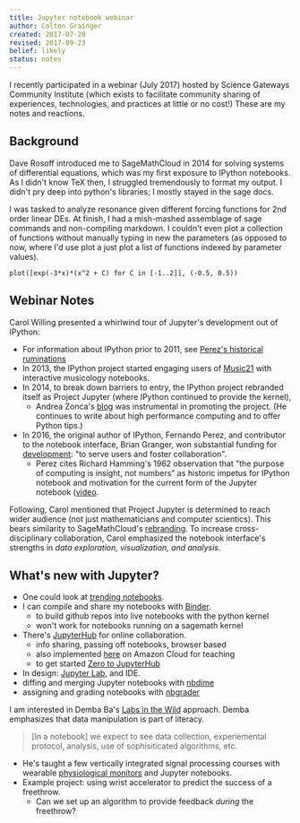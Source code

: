```yaml
---
title: Jupyter notebook webinar
author: Colton Grainger
created: 2017-07-20
revised: 2017-09-23
belief: likely
status: notes
---
```


I recently participated in a webinar (July 2017) hosted by Science Gateways Community Institute (which exists to facilitate community sharing of experiences, technologies, and practices at little or no cost!) These are my notes and reactions.

## Background

Dave Rosoff introduced me to SageMathCloud in 2014 for solving systems of differential equations, which was my first exposure to IPython notebooks. As I didn't know TeX then, I struggled tremendously to format my output. I didn't pry deep into python's libraries; I mostly stayed in the sage docs. 

I was tasked to analyze resonance given different forcing functions for 2nd order linear DEs. At finish, I had a mish-mashed assemblage of sage commands and non-compiling markdown. I couldn't even plot a collection of functions without manually typing in new the parameters (as opposed to now, where I'd use plot a just plot a list of functions indexed by parameter values).

`plot([exp(-3*x)*(x^2 + C) for C in [-1..2]], (-0.5, 0.5))`

## Webinar Notes

Carol Willing presented a whirlwind tour of Jupyter's development out of IPython:
- For information about IPython prior to 2011, see [Perez's historical ruminations](http://blog.fperez.org/2012/01/ipython-notebook-historical.html)
- In 2013, the IPython project started engaging users of [Music21](http://web.mit.edu/music21/doc/about/what.html) with interactive musicology notebooks. 
- In 2014, to break down barriers to entry, the IPython project rebranded itself as Project Jupyter (where IPython continued to provide the kernel), 
	- Andrea Zonca's [blog](zonca.github.io) was instrumental in promoting the project. (He continues to write about high performance computing and to offer Python tips.) 
- In 2016, the original author of IPython, Fernando Perez, and contributor to the notebook interface, Brian Granger, won substantial funding for [development](http://vcresearch.berkeley.edu/news/project-jupyter-gets-6m-expand-collaborative-data-science-software): "to serve users and foster collaboration". 
	- Perez cites Richard Hamming's 1962 observation that "the purpose of computing is insight, not numbers" as historic impetus for IPython notebook and motivation for the current form of the Jupyter notebook ([video](https://youtu.be/4pnj-eNEaqk).

Following, Carol mentioned that Project Jupyter is determined to reach wider audience (not just mathematicians and computer scientics). This bears similarity to SageMathCloud's [rebranding](https://cocalc.com/). To increase cross-disciplinary collaboration, Carol emphasized the notebook interface's strengths in *data exploration, visualization, and analysis*. 

## What's new with Jupyter?

- One could look at [trending notebooks](github.com/trending/juptyer-notebook).
- I can compile and share my notebooks with [Binder](https://beta.mybinder.org/).
	- to build github repos into live notebooks with the python kernel
	- won't work for notebooks running on a sagemath kernel
- There's [JupyterHub](https://jupyterhub.readthedocs.io/en/latest/) for online collaboration.
	- info sharing, passing off notebooks, browser based
	- also implemented [here](https://github.com/harvard/cloudJHub) on Amazon Cloud for teaching
	- to get started [Zero to JupyterHub](http://zero-to-jupyterhub.readthedocs.io/en/latest/)
- In design: [Jupyter Lab](https://github.com/jupyterlab/jupyterlab), and IDE.
- diffing and merging Jupyter notebooks with [nbdime](https://github.com/jupyter/nbdime)
- assigning and grading notebooks with [nbgrader](https://github.com/jupyter/nbgrader)

I am interested in Demba Ba's [Labs in the Wild](https://www.youtube.com/watch?v=h7WThtzuq_8) approach.  Demba emphasizes that data manipulation is part of literacy.
> [In a notebook] we expect to see data collection, experiemental protocol, analysis, use of sophisiticated algorithms, etc.

- He's taught a few vertically integrated signal processing courses with wearable [physiological monitors](https://www.empatica.com/e4-wristband) and Jupyter notebooks.
- Example project: using wrist accelerator to predict the success of a freethrow.
	- Can we set up an algorithm to provide feedback *during* the freethrow?



